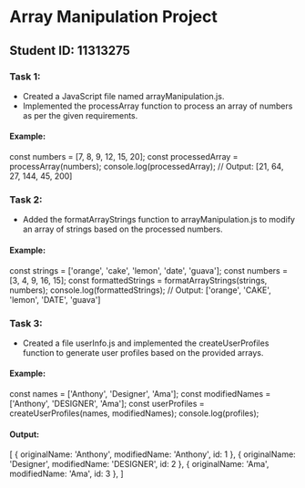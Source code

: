 # Array Manipulation Project
## Student ID: 11313275

### Task 1:
- Created a JavaScript file named arrayManipulation.js.
- Implemented the processArray function to process an array of numbers as per the given requirements.

#### Example:

const numbers = [7, 8, 9, 12, 15, 20];
const processedArray = processArray(numbers);
console.log(processedArray); // Output: [21, 64, 27, 144, 45, 200]


### Task 2:
- Added the formatArrayStrings function to arrayManipulation.js to modify an array of strings based on the processed numbers.

#### Example:

const strings = ['orange', 'cake', 'lemon', 'date', 'guava'];
const numbers = [3, 4, 9, 16, 15];
const formattedStrings = formatArrayStrings(strings, numbers);
console.log(formattedStrings); // Output: ['orange', 'CAKE', 'lemon', 'DATE', 'guava']


### Task 3:
- Created a file userInfo.js and implemented the createUserProfiles function to generate user profiles based on the provided arrays.

#### Example:

const names = ['Anthony', 'Designer', 'Ama'];
const modifiedNames = ['Anthony', 'DESIGNER', 'Ama'];
const userProfiles = createUserProfiles(names, modifiedNames);
console.log(profiles);

#### Output:

[
  { originalName: 'Anthony', modifiedName: 'Anthony', id: 1 },
  { originalName: 'Designer', modifiedName: 'DESIGNER', id: 2 },
  { originalName: 'Ama', modifiedName: 'Ama', id: 3 },
]